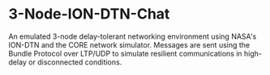 # 3-Node-ION-DTN-Chat
An emulated 3-node delay-tolerant networking environment using NASA's ION-DTN and the CORE network simulator. Messages are sent using the Bundle Protocol over LTP/UDP to simulate resilient communications in high-delay or disconnected conditions.
